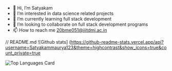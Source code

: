 - 👋 Hi, I’m Satyakam
- 👀 I’m interested in data science related projects
- 🌱 I’m currently learning full stack development
- 💞️ I’m looking to collaborate on full stack development programs
- 📫 How to reach me 20bme051@iiitdmj.ac.in

<!---
Satyakammaurya123/Satyakammaurya123 is a ✨ special ✨ repository because its `README.md` (this file) appears on your GitHub profile.
You can click the Preview link to take a look at your changes.
--->

// README.md
![Github stats]
(https://github-readme-stats.vercel.app/api?username=Satyakammaurya123&theme=highcontrast&show_icons=true&count_private=true

![Top Languages Card](https://github-readme-stats.vercel.app/api/top-langs/?username=Satyakammaurya123)
